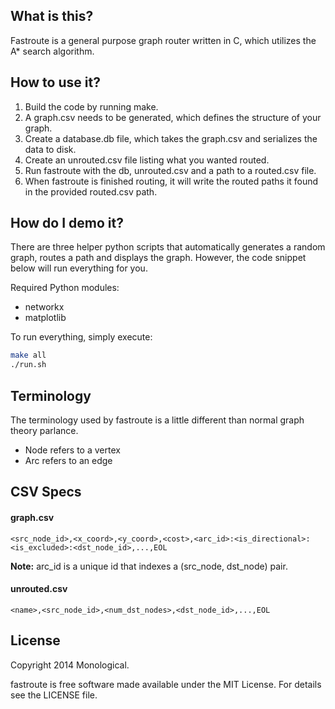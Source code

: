 
## What is this?

Fastroute is a general purpose graph router written in C, which utilizes the A\* search algorithm.

## How to use it?

1. Build the code by running make.
2. A graph.csv needs to be generated, which defines the structure of your graph.
3. Create a database.db file, which takes the graph.csv and serializes the data to disk.
4. Create an unrouted.csv file listing what you wanted routed.
5. Run fastroute with the db, unrouted.csv and a path to a routed.csv file.
6. When fastroute is finished routing, it will write the routed paths it found in the provided routed.csv path.

## How do I demo it?

There are three helper python scripts that automatically generates a random graph,
routes a path and displays the graph. However, the code snippet below will run everything
for you.

Required Python modules:

* networkx
* matplotlib

To run everything, simply execute:

```bash
make all
./run.sh
```

## Terminology

The terminology used by fastroute is a little different than normal
graph theory parlance.

- Node refers to a vertex
- Arc refers to an edge

## CSV Specs

#### graph.csv

```csv
<src_node_id>,<x_coord>,<y_coord>,<cost>,<arc_id>:<is_directional>:<is_excluded>:<dst_node_id>,...,EOL
```

**Note:** arc_id is a unique id that indexes a (src_node, dst_node) pair.

#### unrouted.csv

```csv
<name>,<src_node_id>,<num_dst_nodes>,<dst_node_id>,...,EOL
```

## License

Copyright 2014 Monological.

fastroute is free software made available under the MIT License. For details see the LICENSE file.



